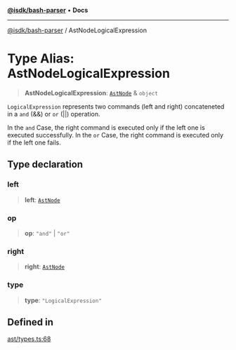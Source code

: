 [**@isdk/bash-parser**](../README.md) • **Docs**

***

[@isdk/bash-parser](../globals.md) / AstNodeLogicalExpression

# Type Alias: AstNodeLogicalExpression

> **AstNodeLogicalExpression**: [`AstNode`](AstNode.md) & `object`

`LogicalExpression` represents two commands (left and right) concateneted in a `and` (&&) or `or` (||) operation.

In the `and` Case, the right command is executed only if the left one is executed successfully. In the `or` Case, the right command is executed only if the left one fails.

## Type declaration

### left

> **left**: [`AstNode`](AstNode.md)

### op

> **op**: `"and"` \| `"or"`

### right

> **right**: [`AstNode`](AstNode.md)

### type

> **type**: `"LogicalExpression"`

## Defined in

[ast/types.ts:68](https://github.com/mattiasrunge/bash-parser/blob/98089d9104089a44eb5db425f3c3a8de14075f75/src/ast/types.ts#L68)
